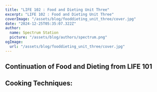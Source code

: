 ```yaml
---
title: "LIFE 102 : Food and Dieting Unit Three"
excerpt: "LIFE 102 : Food and Dieting Unit Three"
coverImage: "/assets/blog/fooddieting_unit_three/cover.jpg"
date: "2024-12-25T05:35:07.322Z"
author:
  name: Spectrum Station
  picture: "/assets/blog/authors/spectrum.png"
ogImage:
  url: "/assets/blog/fooddieting_unit_three/cover.jpg"
---
```

## Continuation of Food and Dieting from LIFE 101

## Cooking Techniques:
